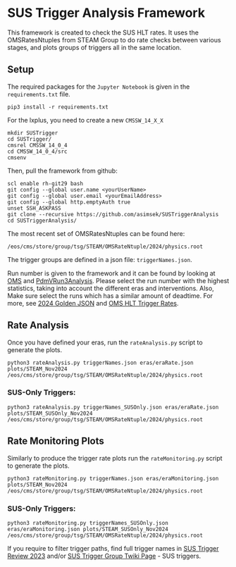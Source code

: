 # SUS Trigger Analysis Framework

This framework is created to check the SUS HLT rates. It uses the OMSRatesNtuples from STEAM Group to do rate checks between various stages, and plots groups of triggers all in the same location. 

## Setup
The required packages for the `Jupyter Notebook` is given in the `requirements.txt` file. 

```
pip3 install -r requirements.txt
```


For the lxplus, you need to create a new `CMSSW_14_X_X`

```
mkdir SUSTrigger
cd SUSTrigger/ 
cmsrel CMSSW_14_0_4
cd CMSSW_14_0_4/src
cmsenv
```

Then, pull the framework from github:

```
scl enable rh-git29 bash
git config --global user.name <yourUserName>
git config --global user.email <yourEmailAddress>
git config --global http.emptyAuth true
unset SSH_ASKPASS
git clone --recursive https://github.com/asimsek/SUSTriggerAnalysis
cd SUSTriggerAnalysis/
```
 

The most recent set of OMSRatesNtuples can be found here: 

```
/eos/cms/store/group/tsg/STEAM/OMSRateNtuple/2024/physics.root
```

The trigger groups are defined in a json file: `triggerNames.json`. 


Run number is given to the framework and it can be found by looking at [OMS](https://cmsoms.cern.ch/cms/run_3/pp_fills_2024) and [PdmVRun3Analysis](https://twiki.cern.ch/twiki/bin/viewauth/CMS/PdmVRun3Analysis#Year_2024).
Please select the run number with the highest statistics, taking into account the different eras and interventions.
Also, Make sure select the runs which has a similar amount of deadtime.
For more, see [2024 Golden JSON](https://cms-service-dqmdc.web.cern.ch/CAF/certification/Collisions24/Cert_Collisions2024_378981_386951_Golden.json) and [OMS HLT Trigger Rates](https://cmsoms.cern.ch/cms/triggers/hlt_trigger_rates).

## Rate Analysis

Once you have defined your eras, run the `rateAnalysis.py` script to generate the plots. 

```
python3 rateAnalysis.py triggerNames.json eras/eraRate.json plots/STEAM_Nov2024 /eos/cms/store/group/tsg/STEAM/OMSRateNtuple/2024/physics.root
```
### SUS-Only Triggers:
```
python3 rateAnalysis.py triggerNames_SUSOnly.json eras/eraRate.json plots/STEAM_SUSOnly_Nov2024 /eos/cms/store/group/tsg/STEAM/OMSRateNtuple/2024/physics.root
```

## Rate Monitoring Plots 

Similarly to produce the trigger rate plots run the `rateMonitoring.py` script to generate the plots. 

```
python3 rateMonitoring.py triggerNames.json eras/eraMonitoring.json plots/STEAM_Nov2024 /eos/cms/store/group/tsg/STEAM/OMSRateNtuple/2024/physics.root
```

### SUS-Only Triggers:
```
python3 rateMonitoring.py triggerNames_SUSOnly.json eras/eraMonitoring.json plots/STEAM_SUSOnly_Nov2024 /eos/cms/store/group/tsg/STEAM/OMSRateNtuple/2024/physics.root
```


If you require to filter trigger paths, find full trigger names in [SUS Trigger Review 2023](https://docs.google.com/spreadsheets/d/1bZl4qtq0FK1YO6wF73X49rLlnca6vZIuz204E47TPnk/edit?gid=1247874029#gid=1247874029) and/or [SUS Trigger Group Twiki Page](https://sus-wiki.docs.cern.ch/Trigger/) - SUS triggers.




